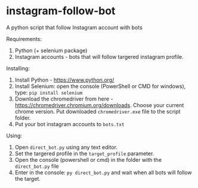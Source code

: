 # instagram-follow-bot
A python script that follow Instagram account with bots

Requirements:
1. Python (+ selenium package)
2. Instagram accounts - bots that will follow targered instagram profile.

Installing:
1. Install Python - https://www.python.org/
2. Install Selenium: open the console (PowerShell or CMD for windows), type: `pip install selenium`
3. Download the chromedriver from here - https://chromedriver.chromium.org/downloads. Choose your current chrome version. Put downloaded `chromedriver.exe` file to the script folder.
4. Put your bot instagram accounts to `bots.txt`

Using:
1. Open `direct_bot.py` using any text editor.
2. Set the targered profile in the `target_profile` parameter.
3. Open the console (powershell or cmd) in the folder with the `direct_bot.py` file
4. Enter in the console: `py direct_bot.py` and wait when all bots will follow the target.
